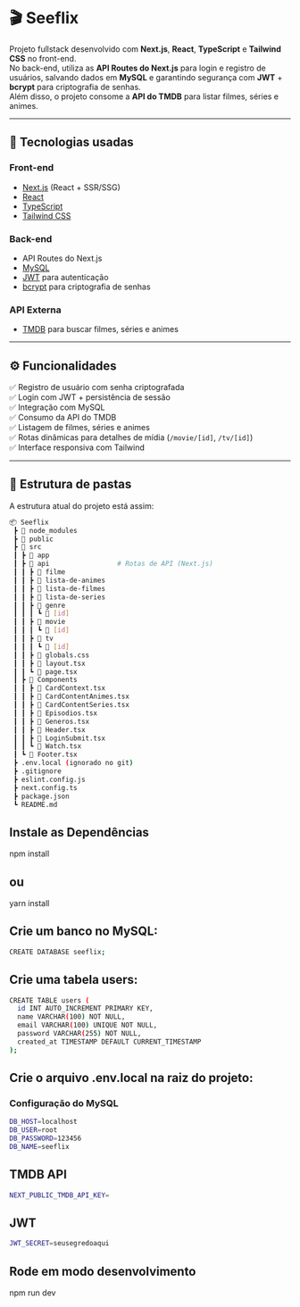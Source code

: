 # 🎬 Seeflix

Projeto fullstack desenvolvido com **Next.js**, **React**, **TypeScript** e **Tailwind CSS** no front-end.  
No back-end, utiliza as **API Routes do Next.js** para login e registro de usuários, salvando dados em **MySQL** e garantindo segurança com **JWT** + **bcrypt** para criptografia de senhas.  
Além disso, o projeto consome a **API do TMDB** para listar filmes, séries e animes.  

---

## 📌 Tecnologias usadas

### **Front-end**
- [Next.js](https://nextjs.org/) (React + SSR/SSG)
- [React](https://react.dev/)
- [TypeScript](https://www.typescriptlang.org/)
- [Tailwind CSS](https://tailwindcss.com/)

### **Back-end**
- API Routes do Next.js
- [MySQL](https://www.mysql.com/)
- [JWT](https://jwt.io/) para autenticação
- [bcrypt](https://github.com/kelektiv/node.bcrypt.js) para criptografia de senhas

### **API Externa**
- [TMDB](https://www.themoviedb.org/) para buscar filmes, séries e animes

---

## ⚙️ Funcionalidades

✅ Registro de usuário com senha criptografada  
✅ Login com JWT + persistência de sessão  
✅ Integração com MySQL  
✅ Consumo da API do TMDB  
✅ Listagem de filmes, séries e animes  
✅ Rotas dinâmicas para detalhes de mídia (`/movie/[id]`, `/tv/[id]`)  
✅ Interface responsiva com Tailwind  

---

## 📂 Estrutura de pastas

A estrutura atual do projeto está assim:

```bash
📦 Seeflix
 ┣ 📂 node_modules
 ┣ 📂 public
 ┣ 📂 src
 ┃ ┣ 📂 app
 ┃ ┣ 📂 api                 # Rotas de API (Next.js)
 ┃ ┃ ┣ 📂 filme
 ┃ ┃ ┣ 📂 lista-de-animes
 ┃ ┃ ┣ 📂 lista-de-filmes
 ┃ ┃ ┣ 📂 lista-de-series
 ┃ ┃ ┣ 📂 genre
 ┃ ┃ ┃ ┗ 📂 [id]
 ┃ ┃ ┣ 📂 movie
 ┃ ┃ ┃ ┗ 📂 [id]
 ┃ ┃ ┣ 📂 tv
 ┃ ┃ ┃ ┗ 📂 [id]
 ┃ ┃ ┣ 📜 globals.css
 ┃ ┃ ┣ 📜 layout.tsx
 ┃ ┃ ┗ 📜 page.tsx
 ┃ ┣ 📂 Components
 ┃ ┃ ┣ 📜 CardContext.tsx
 ┃ ┃ ┣ 📜 CardContentAnimes.tsx
 ┃ ┃ ┣ 📜 CardContentSeries.tsx
 ┃ ┃ ┣ 📜 Episodios.tsx
 ┃ ┃ ┣ 📜 Generos.tsx
 ┃ ┃ ┣ 📜 Header.tsx
 ┃ ┃ ┣ 📜 LoginSubmit.tsx
 ┃ ┃ ┗ 📜 Watch.tsx
 ┃ ┗ 📜 Footer.tsx
 ┣ .env.local (ignorado no git)
 ┣ .gitignore
 ┣ eslint.config.js
 ┣ next.config.ts
 ┣ package.json
 ┗ README.md
```
## Instale as Dependências

npm install
## ou
yarn install

## Crie um banco no MySQL:
```bash
CREATE DATABASE seeflix;
```

## Crie uma tabela users:
```bash
CREATE TABLE users (
  id INT AUTO_INCREMENT PRIMARY KEY,
  name VARCHAR(100) NOT NULL,
  email VARCHAR(100) UNIQUE NOT NULL,
  password VARCHAR(255) NOT NULL,
  created_at TIMESTAMP DEFAULT CURRENT_TIMESTAMP
);
```


## Crie o arquivo .env.local na raiz do projeto:

### Configuração do MySQL
```bash
DB_HOST=localhost
DB_USER=root
DB_PASSWORD=123456
DB_NAME=seeflix
```
## TMDB API
```bash
NEXT_PUBLIC_TMDB_API_KEY=
```

## JWT
```bash
JWT_SECRET=seusegredoaqui
```

## Rode em modo desenvolvimento

npm run dev
